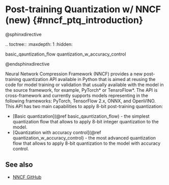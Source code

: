 # Post-training Quantization w/ NNCF (new) {#nncf_ptq_introduction}

@sphinxdirective

.. toctree::
   :maxdepth: 1
   :hidden:

   basic_qauntization_flow
   quantization_w_accuracy_control

@endsphinxdirective

Neural Network Compression Framework (NNCF) provides a new post-training quantization API available in Python that is aimed at reusing the code for model training or validation that usually available with the model in the source framework, for example, PyTorch* or TensroFlow*. The API is cross-framework and currently supports models representing in the following frameworks: PyTorch, TensorFlow 2.x, ONNX, and OpenVINO. 
This API has two main capabilities to apply 8-bit post-training quantization:
* [Basic quantization](@ref basic_qauntization_flow) - the simplest quantization flow that allows to apply 8-bit integer quantization to the model.
* [Quantization with accuracy control](@ref quantization_w_accuracy_control) - the most advanced quantization flow that allows to apply 8-bit quantization to the model with accuracy control.

## See also

* [NNCF GitHub](https://github.com/openvinotoolkit/nncf)